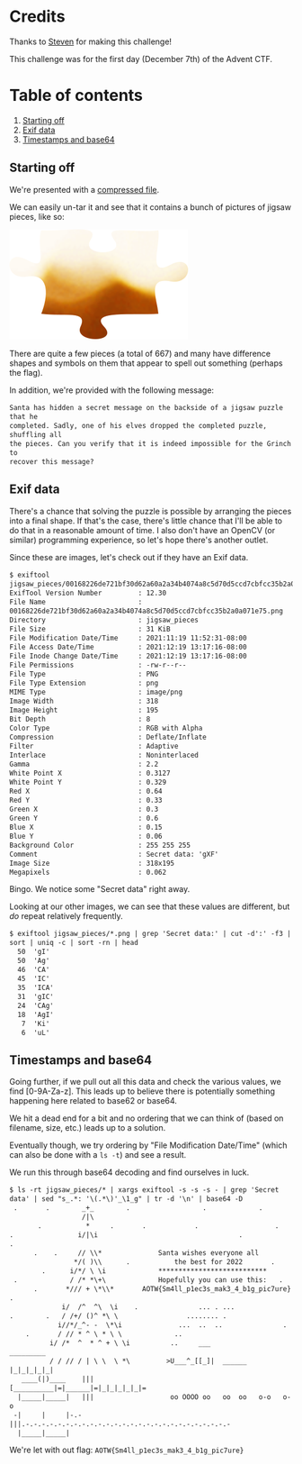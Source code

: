 # Credits

Thanks to [Steven](https://twitter.com/StevenVanAcker) for making this challenge!

This challenge was for the first day (December 7th) of the Advent CTF.

# Table of contents
1. [Starting off](#starting-off)
2. [Exif data](#exif-data)
3. [Timestamps and base64](#timestamps-and-base64)

## Starting off

We're presented with a [compressed file](ea1feb55191a6b220ffa521b568fb5b42ee4115b8c086b038d729b46dd5f5dfb_jigsaw_pieces.tar.xz).

We can easily un-tar it and see that it contains a bunch of pictures of jigsaw pieces, like so:

![Jigsaw piece](images/00168226de721bf30d62a60a2a34b4074a8c5d70d5ccd7cbfcc35b2a0a071e75.png)

There are quite a few pieces (a total of 667) and many have difference shapes and symbols on them that appear to spell out something (perhaps the flag).

In addition, we're provided with the following message:

```
Santa has hidden a secret message on the backside of a jigsaw puzzle that he
completed. Sadly, one of his elves dropped the completed puzzle, shuffling all
the pieces. Can you verify that it is indeed impossible for the Grinch to
recover this message?
```

## Exif data

There's a chance that solving the puzzle is possible by arranging the pieces into a final shape.
If that's the case, there's little chance that I'll be able to do that in a reasonable amount of time.
I also don't have an OpenCV (or similar) programming experience, so let's hope there's another outlet.

Since these are images, let's check out if they have an Exif data.

```console
$ exiftool jigsaw_pieces/00168226de721bf30d62a60a2a34b4074a8c5d70d5ccd7cbfcc35b2a0a071e75.png
ExifTool Version Number         : 12.30
File Name                       : 00168226de721bf30d62a60a2a34b4074a8c5d70d5ccd7cbfcc35b2a0a071e75.png
Directory                       : jigsaw_pieces
File Size                       : 31 KiB
File Modification Date/Time     : 2021:11:19 11:52:31-08:00
File Access Date/Time           : 2021:12:19 13:17:16-08:00
File Inode Change Date/Time     : 2021:12:19 13:17:16-08:00
File Permissions                : -rw-r--r--
File Type                       : PNG
File Type Extension             : png
MIME Type                       : image/png
Image Width                     : 318
Image Height                    : 195
Bit Depth                       : 8
Color Type                      : RGB with Alpha
Compression                     : Deflate/Inflate
Filter                          : Adaptive
Interlace                       : Noninterlaced
Gamma                           : 2.2
White Point X                   : 0.3127
White Point Y                   : 0.329
Red X                           : 0.64
Red Y                           : 0.33
Green X                         : 0.3
Green Y                         : 0.6
Blue X                          : 0.15
Blue Y                          : 0.06
Background Color                : 255 255 255
Comment                         : Secret data: 'gXF'
Image Size                      : 318x195
Megapixels                      : 0.062
```

Bingo. We notice some "Secret data" right away.

Looking at our other images, we can see that these values are different, but _do_ repeat relatively frequently.

```console
$ exiftool jigsaw_pieces/*.png | grep 'Secret data:' | cut -d':' -f3 | sort | uniq -c | sort -rn | head
  50  'gI'
  50  'Ag'
  46  'CA'
  45  'IC'
  35  'ICA'
  31  'gIC'
  24  'CAg'
  18  'AgI'
   7  'Ki'
   6  'uL'
```

## Timestamps and base64

Going further, if we pull out all this data and check the various values, we find [0-9A-Za-z].
This leads up to believe there is potentially something happening here related to base62 or base64.

We hit a dead end for a bit and no ordering that we can think of (based on filename, size, etc.) leads up to a solution.

Eventually though, we try ordering by "File Modification Date/Time" (which can also be done with a `ls -t`) and see a result.

We run this through base64 decoding and find ourselves in luck.

```console
$ ls -rt jigsaw_pieces/* | xargs exiftool -s -s -s - | grep 'Secret data' | sed "s_.*: '\(.*\)'_\1_g" | tr -d '\n' | base64 -D
 .       .        _+_        .                  .             .
                  /|\
       .           *     .       .            .                   .
.                i/|\i                                   .               .
      .    .     // \\*              Santa wishes everyone all
                */( )\\      .           the best for 2022       .
        .      i/*/ \ \i             ***************************
 .             / /* *\+\             Hopefully you can use this:   .
      .       */// + \*\\*       AOTW{Sm4ll_p1ec3s_mak3_4_b1g_pic7ure}       .
             i/  /^  ^\  \i    .               ... . ...
.        .   / /+/ ()^ *\ \                 ........ .
            i//*/_^- -  \*\i              ...  ..  ..               .
    .       / // * ^ \ * \ \             ..
          i/ /*  ^  * ^ + \ \i          ..     ___            _________
          / / // / | \ \  \ *\         >U___^_[[_]|  ______  |_|_|_|_|_|
   ____(|)____    |||                  [__________|=|______|=|_|_|_|_|_|=
  |_____|_____|   |||                   oo OOOO oo   oo  oo   o-o   o-o
 -|     |     |-.-|||.-.-.-.-.-.-.-.-.-.-.-.-.-.-.-.-.-.-.-.-.-.-.-.-.-.-
  |_____|_____|
```

We're let with out flag: `AOTW{Sm4ll_p1ec3s_mak3_4_b1g_pic7ure}`
